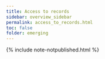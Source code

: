```yaml
---
title: Access to records
sidebar: overview_sidebar
permalink: access_to_records.html
toc: false
folder: emerging
---
```


{% include note-notpublished.html %}

